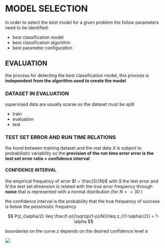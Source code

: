 # MODEL SELECTION 

In order to select the best model for a given problem the follow parameters need to be identified:

- best classification model
- best classification algorithm
- best parameter configuration

## EVALUATION

the process for detecting the best classification model, this process is **independent from the algorithm used to create the model**

### DATASET IN EVALUATION

supervised data are usually scarse so the dataset must be split

- train
- evaluation 
- test

### TEST SET ERROR AND RUN TIME RELATIONS

the bond between training dataset and the real data $X$ is subject to probabilistic variability so the  **prevision of the run time error error is the test set error ratio + confidence interval**

#### CONFIDENCE INTERVAL

the empirical frequency of error $f = \frac{S}{N}$ with $S$ the test error and $N$ the test set dimension is related with the true error frequency through **noise** that is represented with a normal distribution (for $N >= 30$ )

the confidence interval is the probability that the true frequency of success is below the pessimistic frequency

$$
P(z_{\alpha/2} \leq \frac{f-p}{\sqrt{p(1-p)/N}}\leq z_{(1-\alpha)/2}) = 1- \alpha
$$

boundaries on the curve $z$ depends on the desired confidence level $\alpha$ 

![](Pasted%20image%2020231230173630.png)

 
